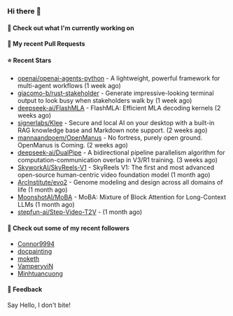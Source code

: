 ### Hi there 👋

#### 👷 Check out what I'm currently working on

#### 🔨 My recent Pull Requests


#### ⭐ Recent Stars

- [openai/openai-agents-python](https://github.com/openai/openai-agents-python) - A lightweight, powerful framework for multi-agent workflows (1 week ago)
- [giacomo-b/rust-stakeholder](https://github.com/giacomo-b/rust-stakeholder) - Generate impressive-looking terminal output to look busy when stakeholders walk by (1 week ago)
- [deepseek-ai/FlashMLA](https://github.com/deepseek-ai/FlashMLA) - FlashMLA: Efficient MLA decoding kernels (2 weeks ago)
- [signerlabs/Klee](https://github.com/signerlabs/Klee) - Secure and local AI on your desktop with a built-in RAG knowledge base and Markdown note support. (2 weeks ago)
- [mannaandpoem/OpenManus](https://github.com/mannaandpoem/OpenManus) - No fortress, purely open ground.  OpenManus is Coming. (2 weeks ago)
- [deepseek-ai/DualPipe](https://github.com/deepseek-ai/DualPipe) - A bidirectional pipeline parallelism algorithm for computation-communication overlap in V3/R1 training. (3 weeks ago)
- [SkyworkAI/SkyReels-V1](https://github.com/SkyworkAI/SkyReels-V1) - SkyReels V1: The first and most advanced open-source human-centric video foundation model (1 month ago)
- [ArcInstitute/evo2](https://github.com/ArcInstitute/evo2) - Genome modeling and design across all domains of life (1 month ago)
- [MoonshotAI/MoBA](https://github.com/MoonshotAI/MoBA) - MoBA: Mixture of Block Attention for Long-Context LLMs (1 month ago)
- [stepfun-ai/Step-Video-T2V](https://github.com/stepfun-ai/Step-Video-T2V) -  (1 month ago)

#### 👯 Check out some of my recent followers

- [Connor9994](https://github.com/Connor9994)
- [docpainting](https://github.com/docpainting)
- [moketh](https://github.com/moketh)
- [VamperyviN](https://github.com/VamperyviN)
- [Minhtuancuong](https://github.com/Minhtuancuong)

#### 💬 Feedback

Say Hello, I don't bite!